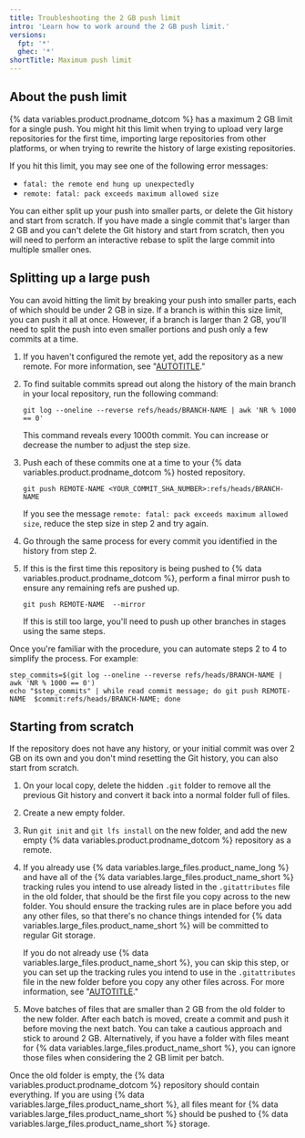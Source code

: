 ```yaml
---
title: Troubleshooting the 2 GB push limit
intro: 'Learn how to work around the 2 GB push limit.'
versions:
  fpt: '*'
  ghec: '*'
shortTitle: Maximum push limit
---
```


## About the push limit

{% data variables.product.prodname_dotcom %} has a maximum 2 GB limit for a single push. You might hit this limit when trying to upload very large repositories for the first time, importing large repositories from other platforms, or when trying to rewrite the history of large existing repositories.

If you hit this limit, you may see one of the following error messages:

* `fatal: the remote end hung up unexpectedly`
* `remote: fatal: pack exceeds maximum allowed size`

You can either split up your push into smaller parts, or delete the Git history and start from scratch. If you have made a single commit that's larger than 2 GB and you can't delete the Git history and start from scratch, then you will need to perform an interactive rebase to split the large commit into multiple smaller ones.

## Splitting up a large push

You can avoid hitting the limit by breaking your push into smaller parts, each of which should be under 2 GB in size. If a branch is within this size limit, you can push it all at once. However, if a branch is larger than 2 GB, you'll need to split the push into even smaller portions and push only a few commits at a time.

1. If you haven't configured the remote yet, add the repository as a new remote. For more information, see "[AUTOTITLE](/get-started/getting-started-with-git/managing-remote-repositories#adding-a-remote-repository)."
1. To find suitable commits spread out along the history of the main branch in your local repository, run the following command:

   ```shell
   git log --oneline --reverse refs/heads/BRANCH-NAME | awk 'NR % 1000 == 0'
   ```

    This command reveals every 1000th commit. You can increase or decrease the number to adjust the step size.

1. Push each of these commits one at a time to your {% data variables.product.prodname_dotcom %} hosted repository.

   ```shell
   git push REMOTE-NAME <YOUR_COMMIT_SHA_NUMBER>:refs/heads/BRANCH-NAME
   ```

   If you see the message `remote: fatal: pack exceeds maximum allowed size`, reduce the step size in step 2 and try again.

1. Go through the same process for every commit you identified in the history from step 2.
1. If this is the first time this repository is being pushed to {% data variables.product.prodname_dotcom %}, perform a final mirror push to ensure any remaining refs are pushed up.

   ```shell
   git push REMOTE-NAME  --mirror
   ```

   If this is still too large, you'll need to push up other branches in stages using the same steps.

Once you're familiar with the procedure, you can automate steps 2 to 4 to simplify the process. For example:

```shell
step_commits=$(git log --oneline --reverse refs/heads/BRANCH-NAME | awk 'NR % 1000 == 0')
echo "$step_commits" | while read commit message; do git push REMOTE-NAME  $commit:refs/heads/BRANCH-NAME; done
```

## Starting from scratch

If the repository does not have any history, or your initial commit was over 2 GB on its own and you don't mind resetting the Git history, you can also start from scratch.

1. On your local copy, delete the hidden `.git` folder to remove all the previous Git history and convert it back into a normal folder full of files.
1. Create a new empty folder.
1. Run `git init` and `git lfs install` on the new folder, and add the new empty {% data variables.product.prodname_dotcom %} repository as a remote.
1. If you already use {% data variables.large_files.product_name_long %} and have all of the {% data variables.large_files.product_name_short %} tracking rules you intend to use already listed in the `.gitattributes` file in the old folder, that should be the first file you copy across to the new folder. You should ensure the tracking rules are in place before you add any other files, so that there's no chance things intended for {% data variables.large_files.product_name_short %} will be committed to regular Git storage.

   If you do not already use {% data variables.large_files.product_name_short %}, you can skip this step, or you can set up the tracking rules you intend to use in the `.gitattributes` file in the new folder before you copy any other files across. For more information, see "[AUTOTITLE](/repositories/working-with-files/managing-large-files/configuring-git-large-file-storage)."

1. Move batches of files that are smaller than 2 GB from the old folder to the new folder. After each batch is moved, create a commit and push it before moving the next batch. You can take a cautious approach and stick to around 2 GB. Alternatively, if you have a folder with files meant for {% data variables.large_files.product_name_short %}, you can ignore those files when considering the 2 GB limit per batch.

Once the old folder is empty, the {% data variables.product.prodname_dotcom %} repository should contain everything. If you are using {% data variables.large_files.product_name_short %}, all files meant for {% data variables.large_files.product_name_short %} should be pushed to {% data variables.large_files.product_name_short %} storage.
